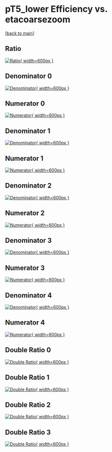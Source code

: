# pT5_lower Efficiency vs. etacoarsezoom

[[back to main](./)]



## Ratio

[![Ratio](../mtv/var/pT5_lower_vtr_321_-1_eff_etacoarsezoom.png){ width=600px }](../mtv/var/pT5_lower_vtr_321_-1_eff_etacoarsezoom.pdf)

## Denominator 0

[![Denominator](../mtv/den/pT5_lower_vtr_321_-1_eff_etacoarsezoom_den0.png){ width=600px }](../mtv/den/pT5_lower_vtr_321_-1_eff_etacoarsezoom_den0.pdf)

## Numerator 0

[![Numerator](../mtv/num/pT5_lower_vtr_321_-1_eff_etacoarsezoom_num0.png){ width=600px }](../mtv/num/pT5_lower_vtr_321_-1_eff_etacoarsezoom_num0.pdf)

## Denominator 1

[![Denominator](../mtv/den/pT5_lower_vtr_321_-1_eff_etacoarsezoom_den1.png){ width=600px }](../mtv/den/pT5_lower_vtr_321_-1_eff_etacoarsezoom_den1.pdf)

## Numerator 1

[![Numerator](../mtv/num/pT5_lower_vtr_321_-1_eff_etacoarsezoom_num1.png){ width=600px }](../mtv/num/pT5_lower_vtr_321_-1_eff_etacoarsezoom_num1.pdf)

## Denominator 2

[![Denominator](../mtv/den/pT5_lower_vtr_321_-1_eff_etacoarsezoom_den2.png){ width=600px }](../mtv/den/pT5_lower_vtr_321_-1_eff_etacoarsezoom_den2.pdf)

## Numerator 2

[![Numerator](../mtv/num/pT5_lower_vtr_321_-1_eff_etacoarsezoom_num2.png){ width=600px }](../mtv/num/pT5_lower_vtr_321_-1_eff_etacoarsezoom_num2.pdf)

## Denominator 3

[![Denominator](../mtv/den/pT5_lower_vtr_321_-1_eff_etacoarsezoom_den3.png){ width=600px }](../mtv/den/pT5_lower_vtr_321_-1_eff_etacoarsezoom_den3.pdf)

## Numerator 3

[![Numerator](../mtv/num/pT5_lower_vtr_321_-1_eff_etacoarsezoom_num3.png){ width=600px }](../mtv/num/pT5_lower_vtr_321_-1_eff_etacoarsezoom_num3.pdf)

## Denominator 4

[![Denominator](../mtv/den/pT5_lower_vtr_321_-1_eff_etacoarsezoom_den4.png){ width=600px }](../mtv/den/pT5_lower_vtr_321_-1_eff_etacoarsezoom_den4.pdf)

## Numerator 4

[![Numerator](../mtv/num/pT5_lower_vtr_321_-1_eff_etacoarsezoom_num4.png){ width=600px }](../mtv/num/pT5_lower_vtr_321_-1_eff_etacoarsezoom_num4.pdf)

## Double Ratio 0

[![Double Ratio](../mtv/ratio/pT5_lower_vtr_321_-1_eff_etacoarsezoom_ratio0.png){ width=600px }](../mtv/ratio/pT5_lower_vtr_321_-1_eff_etacoarsezoom_ratio0.pdf)

## Double Ratio 1

[![Double Ratio](../mtv/ratio/pT5_lower_vtr_321_-1_eff_etacoarsezoom_ratio1.png){ width=600px }](../mtv/ratio/pT5_lower_vtr_321_-1_eff_etacoarsezoom_ratio1.pdf)

## Double Ratio 2

[![Double Ratio](../mtv/ratio/pT5_lower_vtr_321_-1_eff_etacoarsezoom_ratio2.png){ width=600px }](../mtv/ratio/pT5_lower_vtr_321_-1_eff_etacoarsezoom_ratio2.pdf)

## Double Ratio 3

[![Double Ratio](../mtv/ratio/pT5_lower_vtr_321_-1_eff_etacoarsezoom_ratio3.png){ width=600px }](../mtv/ratio/pT5_lower_vtr_321_-1_eff_etacoarsezoom_ratio3.pdf)

